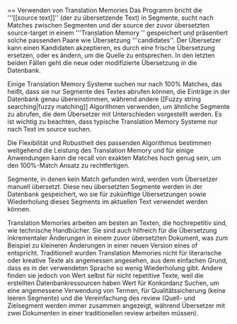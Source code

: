 == Verwenden von Translation Memories Das Programm bricht die '''[[source text]]'' (der zu übersetzende Text) in Segmente, sucht nach Matches zwischen Segmenten und der source der zuvor übersetzten source-target in einem '''Translation Memory '' gespeichert und präsentiert solche passenden Paare wie Übersetzung '''candidates''. Der Übersetzer kann einen Kandidaten akzeptieren, es durch eine frische Übersetzung ersetzen, oder es ändern, um die Quelle zu entsprechen. In den letzten beiden Fällen geht die neue oder modifizierte Übersetzung in die Datenbank.

Einige Translation Memory Systeme suchen nur nach 100% Matches, das heißt, dass sie nur Segmente des Textes abrufen können, die Einträge in der Datenbank genau übereinstimmen, während andere [[Fuzzy string searching|fuzzy matching]] Algorithmen verwenden, um ähnliche Segmente zu abrufen, die dem Übersetzer mit Unterschieden vorgestellt werden. Es ist wichtig zu beachten, dass typische Translation Memory Systeme nur nach Text im source suchen.

Die Flexibilität und Robustheit des passenden Algorithmus bestimmen weitgehend die Leistung des Translation Memory und für einige Anwendungen kann die recall von exakten Matches hoch genug sein, um den 100%-Match Ansatz zu rechtfertigen.

Segmente, in denen kein Match gefunden wird, werden vom Übersetzer manuell übersetzt. Diese neu übersetzten Segmente werden in der Datenbank gespeichert, wo sie für zukünftige Übersetzungen sowie Wiederholung dieses Segments im aktuellen Text verwendet werden können.

Translation Memories arbeiten am besten an Texten, die hochrepetitiv sind, wie technische Handbücher. Sie sind auch hilfreich für die Übersetzung inkrementaler Änderungen in einem zuvor übersetzten Dokument, was zum Beispiel zu kleineren Änderungen in einer neuen Version eines of entspricht. Traditionell wurden Translation Memories nicht für literarische oder kreative Texte als angemessen angesehen, aus dem einfachen Grund, dass es in der verwendeten Sprache so wenig Wiederholung gibt. Andere finden sie jedoch von Wert selbst für nicht repetitive Texte, weil die erstellten Datenbankressourcen haben Wert für Konkordanz Suchen, um eine angemessene Verwendung von Termen, für Qualitätssicherung (keine leeren Segmente) und die Vereinfachung des review (Quell- und Zielsegment werden immer zusammen angezeigt, während Übersetzer mit zwei Dokumenten in einer traditionellen review arbeiten müssen).